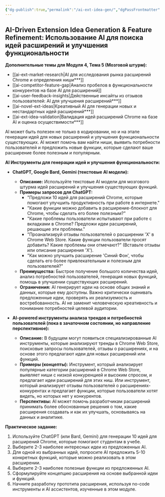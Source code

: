 ```yaml
---
{"dg-publish":true,"permalink":"/ai-ext-idea-gen/","dgPassFrontmatter":true}
---
```






## AI-Driven Extension Idea Generation & Feature Refinement: Использование AI для поиска идей расширений и улучшения функциональности


**Дополнительные темы для Модуля 4, Тема 5 (Мозговой штурм):**

*   [[ai-ext-market-research\|AI для исследования рынка расширений Chrome и определения ниши***]]
*   [[ai-competitor-feature-gap\|Анализ пробелов в функциональности конкурентов на базе AI для расширений]]
*   [[ai-user-feedback-insights\|Действенные инсайты из отзывов пользователей: AI для улучшения расширений***]]
*   [[ai-novel-ext-ideas\|Креативный AI для генерации новых и нестандартных идей расширений***]]
*   [[ai-ext-idea-validation\|Валидация идей расширений Chrome на базе AI и оценка осуществимости***]]

AI может быть полезен не только в кодировании, но и на этапе генерации идей для новых расширений и улучшения функциональности существующих. AI может помочь вам найти ниши, выявить потребности пользователей и предложить новые функции, которые сделают ваше расширение более полезным и популярным.

**AI Инструменты для генерации идей и улучшения функциональности:**

*   **ChatGPT, Google Bard, Gemini (текстовые AI модели):**
    *   **Описание:**  Используйте текстовые AI модели для мозгового штурма идей расширений и улучшения существующих функций.
    *   **Примеры запросов для ChatGPT:**
        *   "Предложи 10 идей для расширений Chrome, которые помогают улучшить продуктивность при работе в интернете."
        *   "Какие функции можно добавить в расширение-блокнот для Chrome, чтобы сделать его более полезным?"
        *   "Какие проблемы пользователи испытывают при работе с вкладками в Chrome? Предложи идеи расширений, решающие эти проблемы."
        *   "Проанализируй отзывы пользователей о расширении 'X' в Chrome Web Store. Какие функции пользователи просят добавить? Какие проблемы они отмечают?" (Вставьте отзывы или описание расширения 'X').
        *   "Как можно улучшить расширение 'Синий Фон', чтобы сделать его более привлекательным и полезным для пользователей?"
    *   **Преимущества:**  Быстрое получение большого количества идей, анализ потребностей пользователей, генерация новых функций, помощь в улучшении существующих расширений.
    *   **Ограничения:**  AI генерирует идеи на основе общих знаний и данных, которые ему доступны. Важно критически оценивать предложенные идеи, проверять их реализуемость и востребованность. AI не заменит человеческую креативность и понимание потребностей целевой аудитории.

*   **AI-powered инструменты анализа трендов и потребностей пользователей (пока в зачаточном состоянии, но направление перспективное):**
    *   **Описание:**  В будущем могут появиться специализированные AI инструменты, которые анализируют тренды в Chrome Web Store, поисковые запросы пользователей, отзывы о расширениях, и на основе этого предлагают идеи для новых расширений или функций.
    *   **Примеры (концепты):**  Инструмент, который анализирует популярные категории расширений в Chrome Web Store, выявляет ниши с низкой конкуренцией и высоким спросом, и предлагает идеи расширений для этих ниш. Или инструмент, который анализирует отзывы пользователей о расширениях-конкурентах и предлагает функции, которые пользователи хотят видеть, но которых нет у конкурентов.
    *   **Перспективы:**  AI может помочь разработчикам расширений принимать более обоснованные решения о том, какие расширения создавать и как их улучшать, основываясь на данных и аналитике.

**Практическое задание:**

1.  Используйте ChatGPT (или Bard, Gemini) для генерации 10 идей для расширений Chrome, которые помогают студентам в учебе.
2.  Выберите 2-3 наиболее интересных идеи из предложенных AI.
3.  Для одной из выбранных идей, попросите AI предложить 5-10 конкретных функций, которые можно реализовать в этом расширении.
4.  Выберите 2-3 наиболее полезные функции из предложенных AI.
5.  Сформулируйте концепцию расширения на основе выбранной идеи и функций.
6.  Начните разработку прототипа расширения, используя no-code инструменты и AI ассистентов, изученные в этом модуле.
